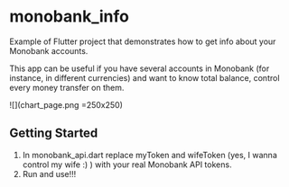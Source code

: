 # monobank_info

Example of Flutter project that demonstrates how to get info about your Monobank accounts.

This app can be useful if you have several accounts in Monobank (for instance, in different currencies) and want to know total balance, control every money transfer on them.

![](chart_page.png =250x250)

## Getting Started

1. In monobank_api.dart replace myToken and wifeToken (yes, I wanna control my wife :) ) with your real Monobank API tokens.
2. Run and use!!!
